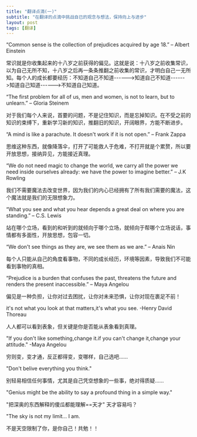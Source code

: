 ```yaml
---
title: "翻译点滴(一)"
subtitle: "在翻译的点滴中挑战自已的观念与想法，保持向上与进步"
layout: post
tags: [翻译]
---
```


“Common sense is the collection of prejudices acquired by age 18.” – Albert Einstein

常识就是你收集起来的十八岁之前获得的偏见。这就是说：十八岁之前收集常识，以为自己无所不知，十八岁之后再一条条推翻之前收集的常识，才明白自己一无所知。每个人的成长都要经历：不知道自己不知道------>知道自己不知道------>知道自己知道------>不知道自己知道。

“The first problem for all of us, men and women, is not to learn, but to unlearn.” – Gloria Steinem

对于我们每个人来说，首要的问题，不是记住知识，而是忘掉知识。在不受之前的知识的束缚下，重新学习新的知识，推翻旧的知识，开阔眼界，方能不断进步。

“A mind is like a parachute. It doesn't work if it is not open.” – Frank Zappa

思维这种东西，就像降落伞，打开了可能救人于危难，不打开就是个累赘，所以要开放思想，接纳异见，方能接近真理。

“We do not need magic to change the world, we carry all the power we need inside ourselves already: we have the power to imagine better.” – J.K Rowling

我们不需要魔法去改变世界，因为我们的内心已经拥有了所有我们需要的魔法，这个魔法就是我们的无限想象力。

“What you see and what you hear depends a great deal on where you are standing.” – C.S. Lewis

站在哪个立场，看到的和听到的就倾向于哪个立场，就倾向于帮哪个立场说话，事情都有多面性，开放思想，包容一切。

 “We don't see things as they are, we see them as we are.” – Anais Nin
 
每个人只能从自己的角度看事物，不同的成长经历，环境等因素，导致我们不可能看到事物的真相。


“Prejudice is a burden that confuses the past, threatens the future and renders the present inaccessible.” – Maya Angelou

偏见是一种负担，让你对过去困扰，让你对未来恐惧，让你对现在裹足不前！

it's not what you look at that matters,it's what you see. -Henry David Thoreau

人人都可以看到表象，但关键是你是否能从表象看到真理。

"If you don't like something,change it.if you can't change it,change your attitude." -Maya Angelou

穷则变，变才通，反正都得变，变哪样，自己选吧……

"Don't belive everything you think."

别轻易相信任何事情，尤其是自己凭空想象的一些事，绝对得质疑……

"Genius might be the ability to say a profound thing in a simple way."

"把深奥的东西解释的傻瓜都能理解==天才" 天才容易吗？

"The sky is not my limit...  I am.

不是天空限制了你，是你自己！共勉！！





